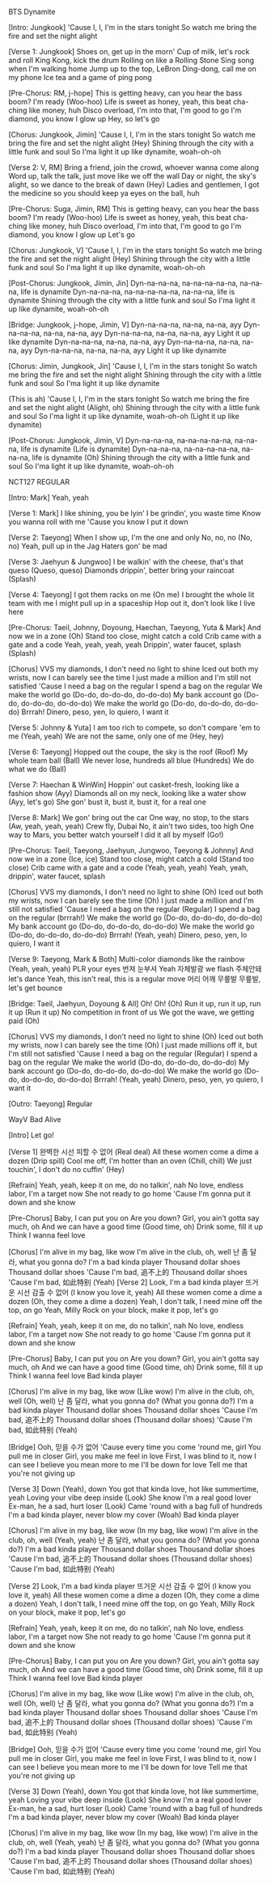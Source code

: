 BTS Dynamite

[Intro: Jungkook]
'Cause I, I, I'm in the stars tonight
So watch me bring the fire and set the night alight

[Verse 1: Jungkook]
Shoes on, get up in the morn'
Cup of milk, let's rock and roll
King Kong, kick the drum
Rolling on like a Rolling Stone
Sing song when I'm walking home
Jump up to the top, LeBron
Ding-dong, call me on my phone
Ice tea and a game of ping pong

[Pre-Chorus: RM, j-hope]
This is getting heavy, can you hear the bass boom? I'm ready (Woo-hoo)
Life is sweet as honey, yeah, this beat cha-ching like money, huh
Disco overload, I'm into that, I'm good to go
I'm diamond, you know I glow up
Hey, so let's go

[Chorus: Jungkook, Jimin]
'Cause I, I, I'm in the stars tonight
So watch me bring the fire and set the night alight (Hey)
Shining through the city with a little funk and soul
So I'ma light it up like dynamite, woah-oh-oh


[Verse 2: V, RM]
Bring a friend, join the crowd, whoever wanna come along
Word up, talk the talk, just move like we off the wall
Day or night, the sky's alight, so we dance to the break of dawn (Hey)
Ladies and gentlemen, I got the medicine so you should keep ya eyes on the ball, huh

[Pre-Chorus: Suga, Jimin, RM]
This is getting heavy, can you hear the bass boom? I'm ready (Woo-hoo)
Life is sweet as honey, yeah, this beat cha-ching like money, huh
Disco overload, I'm into that, I'm good to go
I'm diamond, you know I glow up
Let's go

[Chorus: Jungkook, V]
'Cause I, I, I'm in the stars tonight
So watch me bring the fire and set the night alight (Hey)
Shining through the city with a little funk and soul
So I'ma light it up like dynamite, woah-oh-oh

[Post-Chorus: Jungkook, Jimin, Jin]
Dyn-na-na-na, na-na-na-na-na, na-na-na, life is dynamite
Dyn-na-na-na, na-na-na-na-na, na-na-na, life is dynamite
Shining through the city with a little funk and soul
So I'ma light it up like dynamite, woah-oh-oh

[Bridge: Jungkook, j-hope, Jimin, V]
Dyn-na-na-na, na-na, na-na, ayy
Dyn-na-na-na, na-na, na-na, ayy
Dyn-na-na-na, na-na, na-na, ayy
Light it up like dynamite
Dyn-na-na-na, na-na, na-na, ayy
Dyn-na-na-na, na-na, na-na, ayy
Dyn-na-na-na, na-na, na-na, ayy
Light it up like dynamite


[Chorus: Jimin, Jungkook, Jin]
'Cause I, I, I'm in the stars tonight
So watch me bring the fire and set the night alight
Shining through the city with a little funk and soul
So I'ma light it up like dynamite

(This is ah) 'Cause I, I, I'm in the stars tonight
So watch me bring the fire and set the night alight (Alight, oh)
Shining through the city with a little funk and soul
So I'ma light it up like dynamite, woah-oh-oh (Light it up like dynamite)

[Post-Chorus: Jungkook, Jimin, V]
Dyn-na-na-na, na-na-na-na-na, na-na-na, life is dynamite (Life is dynamite)
Dyn-na-na-na, na-na-na-na-na, na-na-na, life is dynamite (Oh)
Shining through the city with a little funk and soul
So I'ma light it up like dynamite, woah-oh-oh


NCT127 REGULAR 

[Intro: Mark]
Yeah, yeah

[Verse 1: Mark]
I like shining, you be lyin'
I be grindin', you waste time
Know you wanna roll with me
'Cause you know I put it down

[Verse 2: Taeyong]
When I show up, I'm the one and only
No, no, no (No, no)
Yeah, pull up in the Jag
Haters gon' be mad

[Verse 3: Jaehyun & Jungwoo]
I be walkin' with the cheese, that's that queso (Queso, queso)
Diamonds drippin', better bring your raincoat (Splash)

[Verse 4: Taeyong]
I got them racks on me (On me)
I brought the whole lit team with me
I might pull up in a spaceship
Hop out it, don't look like I live here

[Pre-Chorus: Taeil, Johnny, Doyoung, Haechan, Taeyong, Yuta & Mark]
And now we in a zone (Oh)
Stand too close, might catch a cold
Crib came with a gate and a code
Yeah, yeah, yeah, yeah
Drippin', water faucet, splash (Splash)


[Chorus]
VVS my diamonds, I don't need no light to shine
Iced out both my wrists, now I can barely see the time
I just made a million and I'm still not satisfied
'Cause I need a bag on the regular
I spend a bag on the regular
We make the world go (Do-do, do-do-do, do-do-do)
My bank account go (Do-do, do-do-do, do-do-do)
We make the world go (Do-do, do-do-do, do-do-do)
Brrrah!
Dinero, peso, yen, lo quiero, I want it

[Verse 5: Johnny & Yuta]
I am too rich to compete, so don't compare 'em to me (Yeah, yeah)
We are not the same, only one of me (Hey, hey)

[Verse 6: Taeyong]
Hopped out the coupe, the sky is the roof (Roof)
My whole team ball (Ball)
We never lose, hundreds all blue (Hundreds)
We do what we do (Ball)

[Verse 7: Haechan & WinWin]
Hoppin' out casket-fresh, looking like a fashion show (Ayy)
Diamonds all on my neck, looking like a water show (Ayy, let's go)
She gon' bust it, bust it, bust it, for a real one


[Verse 8: Mark]
We gon' bring out the car
One way, no stop, to the stars (Aw, yeah, yeah, yeah)
Crew fly, Dubai
No, it ain't two sides, too high
One way to Mars, you better watch yourself
I did it all by myself (Go!)

[Pre-Chorus: Taeil, Taeyong, Jaehyun, Jungwoo, Taeyong & Johnny]
And now we in a zone (Ice, ice)
Stand too close, might catch a cold (Stand too close)
Crib came with a gate and a code (Yeah, yeah, yeah)
Yeah, yeah, drippin', water faucet, splash

[Chorus]
VVS my diamonds, I don't need no light to shine (Oh)
Iced out both my wrists, now I can barely see the time (Oh)
I just made a million and I'm still not satisfied
'Cause I need a bag on the regular (Regular)
I spend a bag on the regular (brrrah!)
We make the world go (Do-do, do-do-do, do-do-do)
My bank account go (Do-do, do-do-do, do-do-do)
We make the world go (Do-do, do-do-do, do-do-do)
Brrrah! (Yeah, yeah)
Dinero, peso, yen, lo quiero, I want it


[Verse 9: Taeyong, Mark & Both]
Multi-color diamonds like the rainbow (Yeah, yeah, yeah)
PLR your eyes 번져 눈부셔
Yeah 자체발광 we flash 주체안돼 let's dance
Yeah, this isn't real, this is a regular move
머리 어깨 무릎발 무릎발, let's get bounce

[Bridge: Taeil, Jaehyun, Doyoung & All]
Oh!
Oh! (Oh)
Run it up, run it up, run it up (Run it up)
No competition in front of us
We got the wave, we getting paid (Oh)

[Chorus]
VVS my diamonds, I don't need no light to shine (Oh)
Iced out both my wrists, now I can barely see the time (Oh)
I just made millions off it, but I'm still not satisfied
'Cause I need a bag on the regular (Regular)
I spend a bag on the regular
We make the world (Do-do, do-do-do, do-do-do)
My bank account go (Do-do, do-do-do, do-do-do)
We make the world go (Do-do, do-do-do, do-do-do)
Brrrah! (Yeah, yeah)
Dinero, peso, yen, yo quiero, I want it

[Outro: Taeyong]
Regular

WayV Bad Alive

[Intro]
Let go!

[Verse 1]
완벽한 시선 피할 수 없어 (Real deal)
All these women come a dime a dozen (Drip spill)
Cool me off, I'm hotter than an oven (Chill, chill)
We just touchin', I don't do no cuffin' (Hey)

[Refrain]
Yeah, yeah, keep it on me, do no talkin', nah
No love, endless labor, I'm a target now
She not ready to go home
'Cause I'm gonna put it down and she know

[Pre-Chorus]
Baby, I can put you on
Are you down?
Girl, you ain't gotta say much, oh
And we can have a good time (Good time, oh)
Drink some, fill it up
Think I wanna feel love

[Chorus]
I'm alive in my bag, like wow
I'm alive in the club, oh, well
난 좀 달라, what you gonna do?
I'm a bad kinda player
Thousand dollar shoes
Thousand dollar shoes
'Cause I'm bad, 追不上的
Thousand dollar shoes
'Cause I'm bad, 如此特别 (Yeah)
[Verse 2]
Look, I'm a bad kinda player
뜨거운 시선 감출 수 없어 (I know you love it, yeah)
All these women come a dime a dozen (Oh, they come a dime a dozen)
Yeah, I don't talk, I need mine off the top, on go
Yeah, Milly Rock on your block, make it pop, let's go

[Refrain]
Yeah, yeah, keep it on me, do no talkin', nah
No love, endless labor, I'm a target now
She not ready to go home
'Cause I'm gonna put it down and she know

[Pre-Chorus]
Baby, I can put you on
Are you down?
Girl, you ain't gotta say much, oh
And we can have a good time (Good time, oh)
Drink some, fill it up
Think I wanna feel love
Bad kinda player

[Chorus]
I'm alive in my bag, like wow (Like wow)
I'm alive in the club, oh, well (Oh, well)
난 좀 달라, what you gonna do? (What you gonna do?)
I'm a bad kinda player
Thousand dollar shoes
Thousand dollar shoes
'Cause I'm bad, 追不上的
Thousand dollar shoes (Thousand dollar shoes)
'Cause I'm bad, 如此特别 (Yeah)

[Bridge]
Ooh, 믿을 수가 없어
'Cause every time you come 'round me, girl
You pull me in closer
Girl, you make me feel in love
First, I was blind to it, now I can see
I believe you mean more to me
I'll be down for love
Tell me that you're not giving up

[Verse 3]
Down (Yeah), down
You got that kinda love, hot like summertime, yeah
Loving your vibe deep inside (Look)
She know I'm a real good lover
Ex-man, he a sad, hurt loser (Look)
Came 'round with a bag full of hundreds
I'm a bad kinda player, never blow my cover (Woah)
Bad kinda player

[Chorus]
I'm alive in my bag, like wow (In my bag, like wow)
I'm alive in the club, oh, well (Yeah, yeah)
난 좀 달라, what you gonna do? (What you gonna do?)
I'm a bad kinda player
Thousand dollar shoes
Thousand dollar shoes
'Cause I'm bad, 追不上的
Thousand dollar shoes (Thousand dollar shoes)
'Cause I'm bad, 如此特别 (Yeah)

  [Verse 2]
Look, I'm a bad kinda player
뜨거운 시선 감출 수 없어 (I know you love it, yeah)
All these women come a dime a dozen (Oh, they come a dime a dozen)
Yeah, I don't talk, I need mine off the top, on go
Yeah, Milly Rock on your block, make it pop, let's go

[Refrain]
Yeah, yeah, keep it on me, do no talkin', nah
No love, endless labor, I'm a target now
She not ready to go home
'Cause I'm gonna put it down and she know

[Pre-Chorus]
Baby, I can put you on
Are you down?
Girl, you ain't gotta say much, oh
And we can have a good time (Good time, oh)
Drink some, fill it up
Think I wanna feel love
Bad kinda player

[Chorus]
I'm alive in my bag, like wow (Like wow)
I'm alive in the club, oh, well (Oh, well)
난 좀 달라, what you gonna do? (What you gonna do?)
I'm a bad kinda player
Thousand dollar shoes
Thousand dollar shoes
'Cause I'm bad, 追不上的
Thousand dollar shoes (Thousand dollar shoes)
'Cause I'm bad, 如此特别 (Yeah)

[Bridge]
Ooh, 믿을 수가 없어
'Cause every time you come 'round me, girl
You pull me in closer
Girl, you make me feel in love
First, I was blind to it, now I can see
I believe you mean more to me
I'll be down for love
Tell me that you're not giving up

[Verse 3]
Down (Yeah), down
You got that kinda love, hot like summertime, yeah
Loving your vibe deep inside (Look)
She know I'm a real good lover
Ex-man, he a sad, hurt loser (Look)
Came 'round with a bag full of hundreds
I'm a bad kinda player, never blow my cover (Woah)
Bad kinda player

[Chorus]
I'm alive in my bag, like wow (In my bag, like wow)
I'm alive in the club, oh, well (Yeah, yeah)
난 좀 달라, what you gonna do? (What you gonna do?)
I'm a bad kinda player
Thousand dollar shoes
Thousand dollar shoes
'Cause I'm bad, 追不上的
Thousand dollar shoes (Thousand dollar shoes)
'Cause I'm bad, 如此特别 (Yeah)
